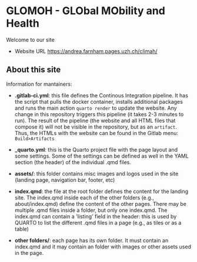 # GLOMOH - GLObal MObility and Health

Welcome to our site 

- Website URL https://andrea.farnham.pages.uzh.ch/climah/



## About this site
Information for mantainers: 

- **.gitlab-ci.yml**: this file defines the Continous Integration pipeline. It has the script that pulls the docker container, installs additional packages and runs the main action `quarto render` to update the website. Any change in this repository triggers this pipeline (it takes 2-3 minutes to run). The result of the pipeline (the website and all HTML files that compose it) will not be visible in the repository, but as an `artifact`. Thus, the HTMLs with the website can be found in the Gitlab menu: `Build>Artifacts`

- **_quarto.yml**: this is the Quarto project file with the page layout and some settings. Some of the settings can be defined as well in the YAML section (the header) of the individual .qmd files. 

- **assets/**: this folder contains misc images and logos used in the site (landing page, navigation bar, footer, etc)

- **index.qmd**: the file at the root folder defines the content for the landing site. The index.qmd inside each of the other folders (e.g., about/index.qmd) define the content of the other pages. There may be multiple .qmd files inside a folder, but only one index.qmd. The index.qmd can contain a 'listing' field in the header: this is used by QUARTO to list the different .qmd files in a page (e.g., as tiles or as a table)

- **other folders/**: each page has its own folder. It must contain an index.qmd and it may contain an folder with images or other assets used in the page. 











